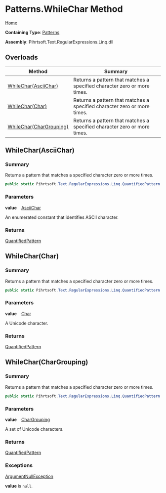 # Patterns\.WhileChar Method

[Home](../../../../../../README.md)

**Containing Type**: [Patterns](../README.md)

**Assembly**: Pihrtsoft\.Text\.RegularExpressions\.Linq\.dll

## Overloads

| Method | Summary |
| ------ | ------- |
| [WhileChar(AsciiChar)](#Pihrtsoft_Text_RegularExpressions_Linq_Patterns_WhileChar_Pihrtsoft_Text_RegularExpressions_Linq_AsciiChar_) | Returns a pattern that matches a specified character zero or more times\. |
| [WhileChar(Char)](#Pihrtsoft_Text_RegularExpressions_Linq_Patterns_WhileChar_System_Char_) | Returns a pattern that matches a specified character zero or more times\. |
| [WhileChar(CharGrouping)](#Pihrtsoft_Text_RegularExpressions_Linq_Patterns_WhileChar_Pihrtsoft_Text_RegularExpressions_Linq_CharGrouping_) | Returns a pattern that matches a specified character zero or more times\. |

## WhileChar\(AsciiChar\) <a name="Pihrtsoft_Text_RegularExpressions_Linq_Patterns_WhileChar_Pihrtsoft_Text_RegularExpressions_Linq_AsciiChar_"></a>

### Summary

Returns a pattern that matches a specified character zero or more times\.

```csharp
public static Pihrtsoft.Text.RegularExpressions.Linq.QuantifiedPattern WhileChar(Pihrtsoft.Text.RegularExpressions.Linq.AsciiChar value)
```

### Parameters

**value** &ensp; [AsciiChar](../../AsciiChar/README.md)

An enumerated constant that identifies ASCII character\.

### Returns

[QuantifiedPattern](../../QuantifiedPattern/README.md)

## WhileChar\(Char\) <a name="Pihrtsoft_Text_RegularExpressions_Linq_Patterns_WhileChar_System_Char_"></a>

### Summary

Returns a pattern that matches a specified character zero or more times\.

```csharp
public static Pihrtsoft.Text.RegularExpressions.Linq.QuantifiedPattern WhileChar(char value)
```

### Parameters

**value** &ensp; [Char](https://docs.microsoft.com/en-us/dotnet/api/system.char)

A Unicode character\.

### Returns

[QuantifiedPattern](../../QuantifiedPattern/README.md)

## WhileChar\(CharGrouping\) <a name="Pihrtsoft_Text_RegularExpressions_Linq_Patterns_WhileChar_Pihrtsoft_Text_RegularExpressions_Linq_CharGrouping_"></a>

### Summary

Returns a pattern that matches a specified character zero or more times\.

```csharp
public static Pihrtsoft.Text.RegularExpressions.Linq.QuantifiedPattern WhileChar(Pihrtsoft.Text.RegularExpressions.Linq.CharGrouping value)
```

### Parameters

**value** &ensp; [CharGrouping](../../CharGrouping/README.md)

A set of Unicode characters\.

### Returns

[QuantifiedPattern](../../QuantifiedPattern/README.md)

### Exceptions

[ArgumentNullException](https://docs.microsoft.com/en-us/dotnet/api/system.argumentnullexception)

**value** is `null`\.


